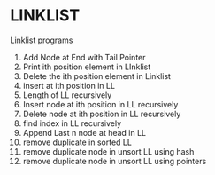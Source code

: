 # LINKLIST
Linklist programs
1) Add Node at End with Tail Pointer
2) Print ith position element in LInklist
3) Delete the ith position element in Linklist
4) insert at ith position in LL
5) Length of LL recursively
6) Insert node at ith position in LL recursively
7) Delete node at ith position in LL recursively
8) find index in LL recursively
9) Append Last n node at head in LL
10) remove duplicate in sorted LL
11) remove duplicate node in unsort LL using hash
12) remove duplicate node in unsort LL using pointers
